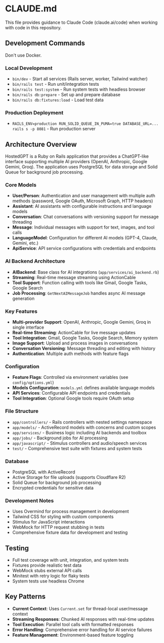 # CLAUDE.md

This file provides guidance to Claude Code (claude.ai/code) when working with code in this repository.

## Development Commands

Don't use Docker.

### Local Development
- `bin/dev` - Start all services (Rails server, worker, Tailwind watcher)
- `bin/rails test` - Run unit/integration tests
- `bin/rails test:system` - Run system tests with headless browser
- `bin/rails db:prepare` - Set up and prepare database
- `bin/rails db:fixtures:load` - Load test data

### Production Deployment
- `RAILS_ENV=production RUN_SOLID_QUEUE_IN_PUMA=true DATABASE_URL=... rails s -p 8081` - Run production server

## Architecture Overview

HostedGPT is a Ruby on Rails application that provides a ChatGPT-like interface supporting multiple AI providers (OpenAI, Anthropic, Google Gemini, Groq). The application uses PostgreSQL for data storage and Solid Queue for background job processing.

### Core Models
- **User/Person**: Authentication and user management with multiple auth methods (password, Google OAuth, Microsoft Graph, HTTP headers)
- **Assistant**: AI assistants with configurable instructions and language models
- **Conversation**: Chat conversations with versioning support for message threading
- **Message**: Individual messages with support for text, images, and tool calls
- **LanguageModel**: Configuration for different AI models (GPT-4, Claude, Gemini, etc.)
- **ApiService**: API service configurations with credentials and endpoints

### AI Backend Architecture
- **AIBackend**: Base class for AI integrations (`app/services/ai_backend.rb`)
- **Streaming**: Real-time message streaming using ActionCable
- **Tool Support**: Function calling with tools like Gmail, Google Tasks, Google Search
- **Job Processing**: `GetNextAIMessageJob` handles async AI message generation

### Key Features
- **Multi-provider Support**: OpenAI, Anthropic, Google Gemini, Groq in single interface
- **Real-time Streaming**: ActionCable for live message updates
- **Tool Integration**: Gmail, Google Tasks, Google Search, Memory system
- **Image Support**: Upload and process images in conversations
- **Conversation Versioning**: Message threading and editing with history
- **Authentication**: Multiple auth methods with feature flags

### Configuration
- **Feature Flags**: Controlled via environment variables (see `config/options.yml`)
- **Models Configuration**: `models.yml` defines available language models
- **API Services**: Configurable API endpoints and credentials
- **Tool Integration**: Optional Google tools require OAuth setup

### File Structure
- `app/controllers/` - Rails controllers with nested settings namespace
- `app/models/` - ActiveRecord models with concerns and custom scopes
- `app/services/` - Business logic including AI backends and toolbox
- `app/jobs/` - Background jobs for AI processing
- `app/javascript/` - Stimulus controllers and audio/speech services
- `test/` - Comprehensive test suite with fixtures and system tests

### Database
- PostgreSQL with ActiveRecord
- Active Storage for file uploads (supports Cloudflare R2)
- Solid Queue for background job processing
- Encrypted credentials for sensitive data

### Development Notes
- Uses Overmind for process management in development
- Tailwind CSS for styling with custom components
- Stimulus for JavaScript interactions
- WebMock for HTTP request stubbing in tests
- Comprehensive fixture data for development and testing

## Testing
- Full test coverage with unit, integration, and system tests
- Fixtures provide realistic test data
- WebMock stubs external API calls
- Minitest with retry logic for flaky tests
- System tests use headless Chrome

## Key Patterns
- **Current Context**: Uses `Current.set` for thread-local user/message context
- **Streaming Responses**: Chunked AI responses with real-time updates
- **Tool Execution**: Parallel tool calls with formatted responses
- **Error Handling**: Comprehensive error handling for AI service failures
- **Feature Management**: Environment-based feature toggling
